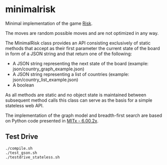 # minimalrisk

Minimal implementation of the game [Risk](https://en.wikipedia.org/wiki/Risk_(game)).

The moves are random possible moves and are not optimized in any way.

The MinimalRisk class provides an API consisting exclusively of static methods that accept 
as their first parameter the current state of the board in form of a JSON string and that return one of the following: 

* A JSON string representing the next state of the board (example: json/country_graph_example.json)
* A JSON string representing a list of countries (example: json/country_list_example.json)
* A boolean

As all methods are static and no object state is maintained between subsequent method calls this class
can serve as the basis for a simple stateless web API. 

The implementation of the graph model and breadth-first search are based on Python code presented in 
[MITx - 6.00.2x](https://www.edx.org/course/6-00-2x-introduction-to-computational-thinking-and-data-science-3).


## Test Drive

```
./compile.sh
./test_gson.sh
./testdrive_stateless.sh
```

